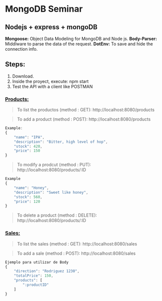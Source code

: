 # MongoDB Seminar

## <strong> Nodejs + express + mongoDB </strong>

**Mongoose:** Object Data Modeling for MongoDB and Node js.
**Body-Parser:** Middlware to parse the data of the request.
**DotEnv:** To save and hide the connection info.

## Steps:

1. Download.
2. Inside the proyect, execute: npm start
3. Test the API with a client like POSTMAN

### <ins>**Products:**</ins>

> To list the productos (method : GET): http://localhost:8080/products

> To add a product (method : POST): http://localhost:8080/products

```js
Example:
{
    "name": "IPA",
    "description": "Bitter, high level of hop",
    "stock": 420,
    "price": 150
}
```

> To modify a prodcut (method : PUT): http://localhost:8080/products/:ID

```js
Example
{
    "name": "Honey",
    "description": "Sweet like honey",
    "stock": 560,
    "price": 120
}
```

> To delete a product (method : DELETE): http://localhost:8080/products/:ID

### <ins>**Sales:**</ins>

> To list the sales (method : GET): http://localhost:8080/sales

> To add a sale (method : POST): http://localhost:8080/sales

```js
Ejemplo para utilizar de Body
{
    "direction": "Rodriguez 1230",
    "totalPrice": 150,
    "products": [
        ":productID"
    ]
}
```